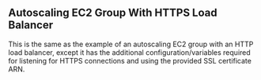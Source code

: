 ## Autoscaling EC2 Group With HTTPS Load Balancer

This is the same as the example of an autoscaling EC2 group with an HTTP load balancer, except it has the additional configuration/variables required for listening for HTTPS connections and using the provided SSL certificate ARN.
